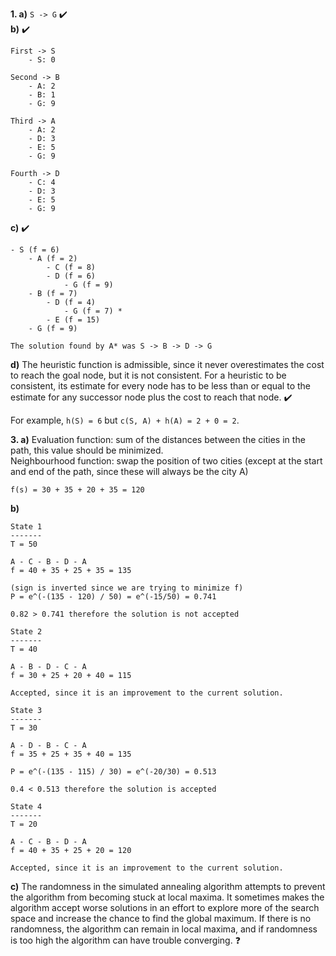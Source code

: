
**1. a)** `S -> G` ✔️  
**b)** ✔️
```
First -> S
    - S: 0

Second -> B
    - A: 2
    - B: 1
    - G: 9

Third -> A
    - A: 2
    - D: 3
    - E: 5
    - G: 9

Fourth -> D
    - C: 4
    - D: 3
    - E: 5
    - G: 9
```

**c)** ✔️
```
- S (f = 6)
    - A (f = 2)
        - C (f = 8)
        - D (f = 6)
            - G (f = 9)
    - B (f = 7)
        - D (f = 4)
            - G (f = 7) *
        - E (f = 15)
    - G (f = 9)

The solution found by A* was S -> B -> D -> G
```

**d)** The heuristic function is admissible, since it never overestimates the cost to reach the goal node, but it is not consistent. For a heuristic to be consistent, its estimate for every node has to be less than or equal to the estimate for any successor node plus the cost to reach that node. ✔️

For example, `h(S) = 6` but `c(S, A) + h(A) = 2 + 0 = 2`.

**3. a)** Evaluation function: sum of the distances between the cities in the path, this value should be minimized.  
Neighbourhood function: swap the position of two cities (except at the start and end of the path, since these will always be the city A)
```
f(s) = 30 + 35 + 20 + 35 = 120
```
**b)**
```
State 1
-------
T = 50

A - C - B - D - A
f = 40 + 35 + 25 + 35 = 135

(sign is inverted since we are trying to minimize f)
P = e^(-(135 - 120) / 50) = e^(-15/50) = 0.741

0.82 > 0.741 therefore the solution is not accepted

State 2
-------
T = 40

A - B - D - C - A
f = 30 + 25 + 20 + 40 = 115

Accepted, since it is an improvement to the current solution.

State 3
-------
T = 30

A - D - B - C - A
f = 35 + 25 + 35 + 40 = 135

P = e^(-(135 - 115) / 30) = e^(-20/30) = 0.513

0.4 < 0.513 therefore the solution is accepted

State 4
-------
T = 20

A - C - B - D - A
f = 40 + 35 + 25 + 20 = 120

Accepted, since it is an improvement to the current solution.
```
**c)** The randomness in the simulated annealing algorithm attempts to prevent the algorithm from becoming stuck at local maxima. It sometimes makes the algorithm accept worse solutions in an effort to explore more of the search space and increase the chance to find the global maximum. If there is no randomness, the algorithm can remain in local maxima, and if randomness is too high the algorithm can have trouble converging. ❓